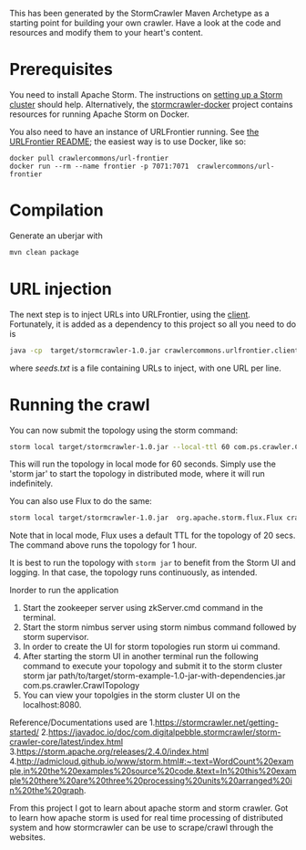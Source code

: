 This has been generated by the StormCrawler Maven Archetype as a starting point for building your own crawler.
Have a look at the code and resources and modify them to your heart's content. 

# Prerequisites

You need to install Apache Storm. The instructions on [setting up a Storm cluster](https://storm.apache.org/releases/2.4.0/Setting-up-a-Storm-cluster.html) should help. Alternatively, 
the [stormcrawler-docker](https://github.com/DigitalPebble/stormcrawler-docker) project contains resources for running Apache Storm on Docker. 

You also need to have an instance of URLFrontier running. See [the URLFrontier README](https://github.com/crawler-commons/url-frontier/tree/master/service); the easiest way is to use Docker, like so:

```
docker pull crawlercommons/url-frontier
docker run --rm --name frontier -p 7071:7071  crawlercommons/url-frontier
```

# Compilation

Generate an uberjar with

``` sh
mvn clean package
```

# URL injection

The next step is to inject URLs into URLFrontier, using the [client](https://github.com/crawler-commons/url-frontier/tree/master/client). Fortunately, it is added as a dependency to this project so all
you need to do is

``` sh
java -cp  target/stormcrawler-1.0.jar crawlercommons.urlfrontier.client.Client PutURLs -f seeds.txt
```

where _seeds.txt_ is a file containing URLs to inject, with one URL per line.

# Running the crawl

You can now submit the topology using the storm command:

``` sh
storm local target/stormcrawler-1.0.jar --local-ttl 60 com.ps.crawler.CrawlTopology -- -conf crawler-conf.yaml
```

This will run the topology in local mode for 60 seconds. Simply use the 'storm jar' to start the topology in distributed mode, where it will run indefinitely.

You can also use Flux to do the same:

``` sh
storm local target/stormcrawler-1.0.jar  org.apache.storm.flux.Flux crawler.flux --local-ttl 3600
```

Note that in local mode, Flux uses a default TTL for the topology of 20 secs. The command above runs the topology for 1 hour.

It is best to run the topology with `storm jar` to benefit from the Storm UI and logging. In that case, the topology runs continuously, as intended.


Inorder to run the application
1. Start the zookeeper server using zkServer.cmd command in the terminal.
2. Start the storm nimbus server using storm nimbus command followed by storm supervisor.
3. In order to create the UI for storm topologies run storm ui command.
4. After starting the storm UI in another terminal run the following command to execute your topology and submit it to the storm cluster
  storm jar path/to/target/storm-example-1.0-jar-with-dependencies.jar com.ps.crawler.CrawlTopology 
5. You can view your topolgies in the storm cluster UI on the localhost:8080.

Reference/Documentations used are
1.https://stormcrawler.net/getting-started/
2.https://javadoc.io/doc/com.digitalpebble.stormcrawler/storm-crawler-core/latest/index.html
3.https://storm.apache.org/releases/2.4.0/index.html
4.http://admicloud.github.io/www/storm.html#:~:text=WordCount%20example,in%20the%20examples%20source%20code.&text=In%20this%20example%20there%20are%20three%20processing%20units%20arranged%20in%20the%20graph.
 
 
 From this project I got to learn about apache storm and storm crawler. Got to learn how apache storm is used for real time processing of distributed system and how stormcrawler can be use to scrape/crawl through the websites.
